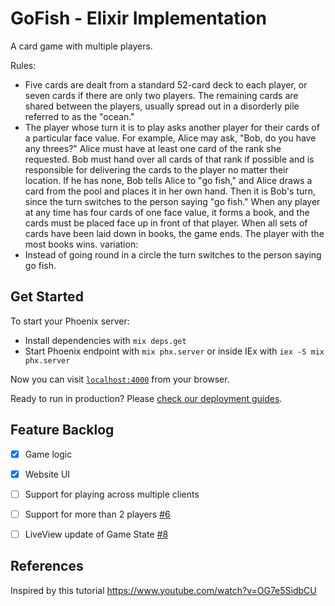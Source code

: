 # GoFish - Elixir Implementation

A card game with multiple players.

Rules:
- Five cards are dealt from a standard 52-card deck to each player, or seven cards if there are only two players. The remaining cards are shared between the players, usually spread out in a disorderly pile referred to as the "ocean."
- The player whose turn it is to play asks another player for their cards of a particular face value. For example, Alice may ask, "Bob, do you have any threes?" Alice must have at least one card of the rank she requested. Bob must hand over all cards of that rank if possible and is responsible for delivering the cards to the player no matter their location. If he has none, Bob tells Alice to "go fish," and Alice draws a card from the pool and places it in her own hand. Then it is Bob's turn, since the turn switches to the person saying "go fish." When any player at any time has four cards of one face value, it forms a book, and the cards must be placed face up in front of that player. When all sets of cards have been laid down in books, the game ends. The player with the most books wins.
variation:
- Instead of going round in a circle the turn switches to the person saying go fish.

## Get Started

To start your Phoenix server:

  * Install dependencies with `mix deps.get`
  * Start Phoenix endpoint with `mix phx.server` or inside IEx with `iex -S mix phx.server`

Now you can visit [`localhost:4000`](http://localhost:4000) from your browser.

Ready to run in production? Please [check our deployment guides](https://hexdocs.pm/phoenix/deployment.html).


## Feature Backlog

- [x] Game logic
- [x] Website UI
- [ ] Support for playing across multiple clients
- [ ] Support for more than 2 players [#6](https://github.com/simonelnahas/go_fish/issues/6)
- [ ] LiveView update of Game State [#8](https://github.com/simonelnahas/go_fish/issues/8)


## References
Inspired by this tutorial https://www.youtube.com/watch?v=OG7e5SidbCU
